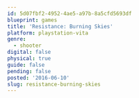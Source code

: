 ```yaml
---
id: 5d07fbf2-4952-4ae5-a97b-8a5cfd5693df
blueprint: games
title: 'Resistance: Burning Skies'
platform: playstation-vita
genre:
  - shooter
digital: false
physical: true
guide: false
pending: false
posted: '2016-06-10'
slug: resistance-burning-skies
---
```

